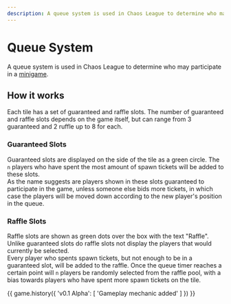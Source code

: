 ```yaml
---
description: A queue system is used in Chaos League to determine who may participate in a minigame.
---
```


# Queue System

A queue system is used in Chaos League to determine who may participate in a [minigame](../twitch-minigames/index.md).

## How it works

Each tile has a set of guaranteed and raffle slots. The number of guaranteed and raffle slots depends on the game itself, but can range from 3 guaranteed and 2 ruffle up to 8 for each.

### Guaranteed Slots

Guaranteed slots are displayed on the side of the tile as a green circle. The `n` players who have spent the most amount of spawn tickets will be added to these slots.  
As the name suggests are players shown in these slots guaranteed to participate in the game, unless someone else bids more tickets, in which case the players will be moved down according to the new player's position in the queue.

### Raffle Slots

Raffle slots are shown as green dots over the box with the text "Raffle". Unlike guaranteed slots do raffle slots not display the players that would currently be selected.  
Every player who spents spawn tickets, but not enough to be in a guaranteed slot, will be added to the raffle. Once the queue timer reaches a certain point will `n` players be randomly selected from the raffle pool, with a bias towards players who have spent more spawn tickets on the tile.

{{ game.history({
    'v0.1 Alpha': [
        'Gameplay mechanic added'
    ]
}) }}